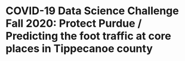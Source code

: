 # COVID-19 Data Science Challenge Fall 2020: Protect Purdue / Predicting the foot traffic at core places in Tippecanoe county
